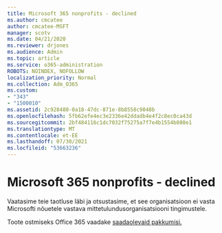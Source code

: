 ```yaml
---
title: Microsoft 365 nonprofits - declined
ms.author: cmcatee
author: cmcatee-MSFT
manager: scotv
ms.date: 04/21/2020
ms.reviewer: drjones
ms.audience: Admin
ms.topic: article
ms.service: o365-administration
ROBOTS: NOINDEX, NOFOLLOW
localization_priority: Normal
ms.collection: Adm_O365
ms.custom:
- "343"
- "1500010"
ms.assetid: 2c928480-0a18-47dc-871e-8b8558c9048b
ms.openlocfilehash: 5fb62efe4ec3e2336e42ddadb4e4f2c8ec0ca43d
ms.sourcegitcommit: 2bf484116c1dc7032f75275a7f7e4b1554b080e1
ms.translationtype: MT
ms.contentlocale: et-EE
ms.lasthandoff: 07/30/2021
ms.locfileid: "53663236"
---
```

# <a name="microsoft-365-for-nonprofits---declined"></a>Microsoft 365 nonprofits - declined

Vaatasime teie taotluse läbi ja otsustasime, et see organisatsioon ei vasta Microsofti nõuetele vastava mittetulundusorganisatsiooni tingimustele.
  
Toote ostmiseks Office 365 vaadake [saadaolevaid pakkumisi.](https://portal.office.com/AdminPortal/Home)
